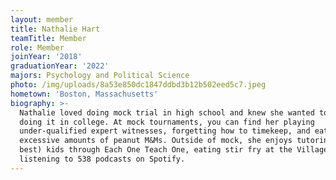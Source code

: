 ```yaml
---
layout: member
title: Nathalie Hart
teamTitle: Member
role: Member
joinYear: '2018'
graduationYear: '2022'
majors: Psychology and Political Science
photo: /img/uploads/8a53e850dc1847ddbd3b12b502eed5c7.jpeg
hometown: 'Boston, Massachusetts'
biography: >-
  Nathalie loved doing mock trial in high school and knew she wanted to continue
  doing it in college. At mock tournaments, you can find her playing
  under-qualified expert witnesses, forgetting how to timekeep, and eating
  excessive amounts of peanut M&Ms. Outside of mock, she enjoys tutoring (the
  best) kids through Each One Teach One, eating stir fry at the Village, and
  listening to 538 podcasts on Spotify.
---
```


